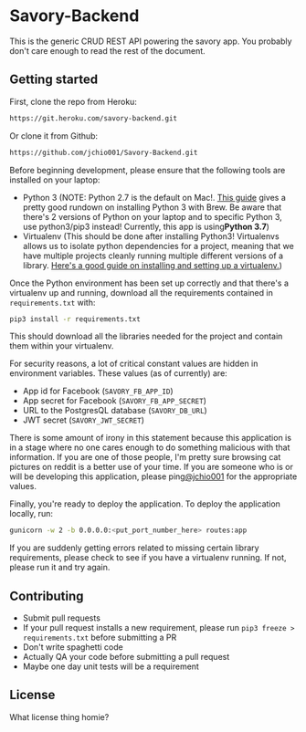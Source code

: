 # Savory-Backend

This is the generic CRUD REST API powering the savory app. You probably don't care enough to read the rest of the 
document.

## Getting started

First, clone the repo from Heroku:
```bash
https://git.heroku.com/savory-backend.git
```
Or clone it from Github:
```bash
https://github.com/jchio001/Savory-Backend.git
```

Before beginning development, please ensure that the following tools are installed on your laptop:
- Python 3 (NOTE: Python 2.7 is the default on Mac!. [This guide](
https://docs.python-guide.org/starting/install3/osx/) gives a pretty good rundown on installing Python 3 with Brew. 
Be aware that there's 2 versions of Python on your laptop and to specific Python 3, use python3/pip3 instead! Currently, 
this app is using<b>Python 3.7</b>)
- Virtualenv (This should be done after installing Python3! Virtualenvs allows us to isolate python dependencies for a 
project, meaning that we have multiple projects cleanly running multiple different versions of a library. [Here's a 
good guide on installing and setting up a virtualenv.](
https://packaging.python.org/guides/installing-using-pip-and-virtualenv/))  

Once the Python environment has been set up correctly and that there's a virtualenv up and running, download all the 
requirements contained in `requirements.txt` with:
```bash
pip3 install -r requirements.txt
```

This should download all the libraries needed for the project and contain them within your virtualenv.

For security reasons, a lot of critical constant values are hidden in environment variables. These values 
(as of currently) are:
- App id for Facebook (`SAVORY_FB_APP_ID`)
- App secret for Facebook (`SAVORY_FB_APP_SECRET`)
- URL to the PostgresQL database (`SAVORY_DB_URL`)
- JWT secret (`SAVORY_JWT_SECRET`)

There is some amount of irony in this statement because this application is in a stage where no one cares enough to do 
something malicious with that information. If you are one of those people, I'm pretty sure browsing cat pictures on 
reddit is a better use of your time. If you are someone who is or will be developing this application, please 
ping[@jchio001](https://github.com/jchio001) for the appropriate values.

Finally, you're ready to deploy the application. To deploy the application locally, run:
```bash
gunicorn -w 2 -b 0.0.0.0:<put_port_number_here> routes:app
```

If you are suddenly getting errors related to missing certain library requirements, please check to see if you have a 
virtualenv running. If not, please run it and try again.

## Contributing

- Submit pull requests
- If your pull request installs a new requirement, please run `pip3 freeze > requirements.txt` before submitting a PR
- Don't write spaghetti code
- Actually QA your code before submitting a pull request
- Maybe one day unit tests will be a requirement

## License

What license thing homie?